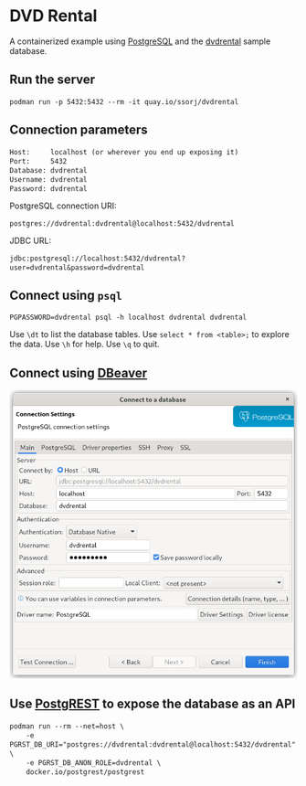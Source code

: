 # DVD Rental

A containerized example using [PostgreSQL][postgres] and the
[dvdrental][dvdrental] sample database.

[postgres]: https://www.postgresql.org/
[dvdrental]: https://www.postgresqltutorial.com/postgresql-getting-started/postgresql-sample-database/

## Run the server

~~~
podman run -p 5432:5432 --rm -it quay.io/ssorj/dvdrental
~~~

## Connection parameters

~~~
Host:     localhost (or wherever you end up exposing it)
Port:     5432
Database: dvdrental
Username: dvdrental
Password: dvdrental
~~~

PostgreSQL connection URI:

~~~
postgres://dvdrental:dvdrental@localhost:5432/dvdrental
~~~

JDBC URL:

~~~
jdbc:postgresql://localhost:5432/dvdrental?user=dvdrental&password=dvdrental
~~~

## Connect using `psql`

~~~
PGPASSWORD=dvdrental psql -h localhost dvdrental dvdrental
~~~

Use `\dt` to list the database tables.  Use `select * from <table>;`
to explore the data.  Use `\h` for help.  Use `\q` to quit.

## Connect using [DBeaver][dbeaver]

[dbeaver]: https://dbeaver.io/

<img src="dbeaver.png" width="640"/>

## Use [PostgREST][postgrest] to expose the database as an API

[postgrest]: https://postgrest.org/en/stable/index.html

~~~
podman run --rm --net=host \
    -e PGRST_DB_URI="postgres://dvdrental:dvdrental@localhost:5432/dvdrental" \
    -e PGRST_DB_ANON_ROLE=dvdrental \
    docker.io/postgrest/postgrest
~~~
